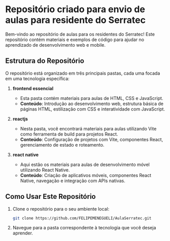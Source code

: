 # Repositório criado para envio de aulas para residente do Serratec

Bem-vindo ao repositório de aulas para os residentes do Serratec! Este repositório contém materiais e exemplos de código para ajudar no aprendizado de desenvolvimento web e mobile.

## Estrutura do Repositório

O repositório está organizado em três principais pastas, cada uma focada em uma tecnologia específica:

1. **frontend essencial**
   - Esta pasta contém materiais para aulas de HTML, CSS e JavaScript.
   - **Conteúdo**: Introdução ao desenvolvimento web, estrutura básica de páginas HTML, estilização com CSS e interatividade com JavaScript.

2. **reactjs**
   - Nesta pasta, você encontrará materiais para aulas utilizando Vite como ferramenta de build para projetos React.
   - **Conteúdo**: Configuração de projetos com Vite, componentes React, gerenciamento de estado e roteamento.

3. **react native**
   - Aqui estão os materiais para aulas de desenvolvimento móvel utilizando React Native.
   - **Conteúdo**: Criação de aplicativos móveis, componentes React Native, navegação e integração com APIs nativas.

## Como Usar Este Repositório

1. Clone o repositório para o seu ambiente local:
   ```bash
   git clone https://github.com/FELIPEMENEGUELI/AulaSerratec.git
   ```

2. Navegue para a pasta correspondente à tecnologia que você deseja aprender.
